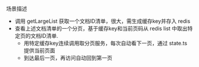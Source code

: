 场景描述

* 调用 getLargeList 获取一个文档ID清单，很大，需生成缓存key并存入 redis
* 查看上述文档清单的一个分页，基于缓存key和当前页码从 redis list 中取出特定页的文档ID清单.
  - 用特定缓存key连续调用取分页服务，每次自动看下一页，通过 state.ts 提供当前页面
  - 到达最后一页，再访问自动回到第一页
